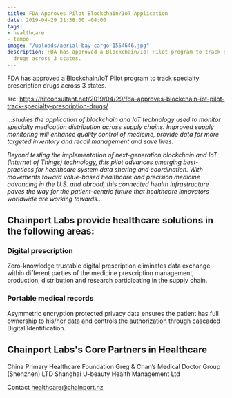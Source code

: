 ```yaml
---
title: FDA Approves Pilot Blockchain/IoT Application
date: 2019-04-29 21:38:00 -04:00
tags:
- healthcare
- tempo
image: "/uploads/aerial-bay-cargo-1554646.jpg"
description: FDA has approved a Blockchain/IoT Pilot program to track specialty prescription
  drugs across 3 states.
---
```


FDA has approved a Blockchain/IoT Pilot program to track specialty prescription drugs across 3 states.

src: https://hitconsultant.net/2019/04/29/fda-approves-blockchain-iot-pilot-track-specialty-prescription-drugs/

*...studies the application of blockchain and IoT technology used to monitor specialty medication distribution across supply chains. Improved supply monitoring will enhance quality control of medicine, provide data for more targeted inventory and recall management and save lives.*

*Beyond testing the implementation of next-generation blockchain and IoT (Internet of Things) technology, this pilot advances emerging best-practices for healthcare system data sharing and coordination. With movements toward value-based healthcare and precision medicine advancing in the U.S. and abroad, this connected health infrastructure paves the way for the patient-centric future that healthcare innovators worldwide are working towards...*

## Chainport Labs provide healthcare solutions in the following areas:

### Digital prescription

Zero-knowledge trustable digital prescription eliminates data exchange within different parties of the medicine prescription management, production, distribution and research participating in the supply chain.

### Portable medical records

Asymmetric encryption protected privacy data ensures the patient has full ownership to his/her data and controls the authorization through cascaded Digital Identification.

## Chainport Labs's Core Partners in Healthcare

China Primary Healthcare Foundation
Greg & Chan’s Medical Doctor Group (Shenzhen) LTD
Shanghai U-beauty Health Management Ltd

Contact healthcare@chainport.nz